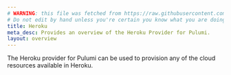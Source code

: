 ```yaml
---
# WARNING: this file was fetched from https://raw.githubusercontent.com/pulumiverse/pulumi-heroku/v1.0.3/docs/_index.md
# Do not edit by hand unless you're certain you know what you are doing!
title: Heroku
meta_desc: Provides an overview of the Heroku Provider for Pulumi.
layout: overview
---
```


The Heroku provider for Pulumi can be used to provision any of the cloud resources available in Heroku.
